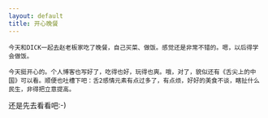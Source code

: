 ```yaml
---
layout: default
title: 开心晚餐
---
```


	今天和DICK一起去赵老板家吃了晚餐，自己买菜、做饭。感觉还是非常不错的。嗯，以后得学会做饭。

	今天挺开心的。个人博客也写好了，吃得也好，玩得也爽。哦，对了，貌似还有《舌尖上的中国》可以看。顺便也吐槽下吧：舌2感情元素有点过多了，有点烦，好好的美食不谈，瞎扯什么民生，非得把立意提高。
还是先去看看吧:-)
